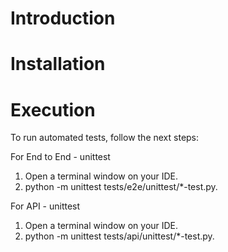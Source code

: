 # Introduction

# Installation

# Execution
To run automated tests, follow the next steps:

For End to End - unittest
1. Open a terminal window on your IDE.
2. python -m unittest tests/e2e/unittest/*-test.py.

For API - unittest
1. Open a terminal window on your IDE.
2. python -m unittest tests/api/unittest/*-test.py.

